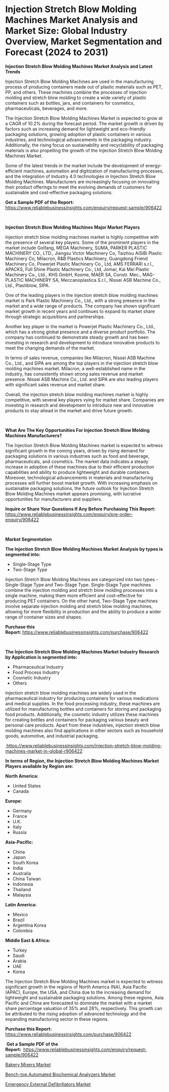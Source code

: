 <p><h1>Injection Stretch Blow Molding Machines Market Analysis and Market Size: Global Industry Overview, Market Segmentation and Forecast (2024 to 2031)</h1></p><p><strong>Injection Stretch Blow Molding Machines Market Analysis and Latest Trends</strong></p>
<p><p>Injection Stretch Blow Molding Machines are used in the manufacturing process of producing containers made out of plastic materials such as PET, PP, and others. These machines combine the processes of injection molding and stretch blow molding to create a wide variety of plastic containers such as bottles, jars, and containers for cosmetics, pharmaceuticals, beverages, and more.</p><p>The Injection Stretch Blow Molding Machines Market is expected to grow at a CAGR of 10.2% during the forecast period. The market growth is driven by factors such as increasing demand for lightweight and eco-friendly packaging solutions, growing adoption of plastic containers in various industries, and technological advancements in the packaging industry. Additionally, the rising focus on sustainability and recyclability of packaging materials is also propelling the growth of the Injection Stretch Blow Molding Machines Market.</p><p>Some of the latest trends in the market include the development of energy-efficient machines, automation and digitization of manufacturing processes, and the integration of Industry 4.0 technologies in Injection Stretch Blow Molding Machines. Manufacturers are increasingly focusing on innovating their product offerings to meet the evolving demands of customers for sustainable and cost-effective packaging solutions.</p></p>
<p><strong>Get a Sample PDF of the Report:&nbsp;</strong> <a href="https://www.reliablebusinessinsights.com/enquiry/request-sample/906422">https://www.reliablebusinessinsights.com/enquiry/request-sample/906422</a></p>
<p>&nbsp;</p>
<p><strong>Injection Stretch Blow Molding Machines Major Market Players</strong></p>
<p><p>Injection stretch blow molding machines market is highly competitive with the presence of several key players. Some of the prominent players in the market include Golfang, MEGA Machinery, SUMA, PARKER PLASTIC MACHINERY CO., LTD., Jiangsu Victor Machinery Co, Taizhou AiSiBi Plastic Machinery Co, Milacron, R&B Plastics Machinery, Guangdong Friend Machinery Co, Powerjet Plastic Machinery Co., Ltd, AMS FERRARI s.r.l., APACKS, Full Shine Plastic Machinery Co., Ltd, Jomar, Kai Mei Plastic Machinery Co., Ltd., KHS GmbH, Kosme, MAER SA, Constr. Mec., MAG-PLASTIC MACHINERY SA, Meccanoplastica S.r.l., Nissei ASB Machine Co., Ltd., Plastiblow, SIPA.</p><p>One of the leading players in the injection stretch blow molding machines market is Park Plastic Machinery Co., Ltd., with a strong presence in the market and a wide range of products. The company has shown significant market growth in recent years and continues to expand its market share through strategic acquisitions and partnerships.</p><p>Another key player in the market is Powerjet Plastic Machinery Co., Ltd., which has a strong global presence and a diverse product portfolio. The company has continued to demonstrate steady growth and has been investing in research and development to introduce innovative products to meet the changing demands of the market.</p><p>In terms of sales revenue, companies like Milacron, Nissei ASB Machine Co., Ltd., and SIPA are among the top players in the injection stretch blow molding machines market. Milacron, a well-established name in the industry, has consistently shown strong sales revenue and market presence. Nissei ASB Machine Co., Ltd. and SIPA are also leading players with significant sales revenue and market share.</p><p>Overall, the injection stretch blow molding machines market is highly competitive, with several key players vying for market share. Companies are investing in research and development to introduce new and innovative products to stay ahead in the market and drive future growth.</p></p>
<p>&nbsp;</p>
<p><strong>What Are The Key Opportunities For Injection Stretch Blow Molding Machines Manufacturers?</strong></p>
<p><p>The Injection Stretch Blow Molding Machines market is expected to witness significant growth in the coming years, driven by rising demand for packaging solutions in various industries such as food and beverage, pharmaceuticals, and cosmetics. The market data indicates a steady increase in adoption of these machines due to their efficient production capabilities and ability to produce lightweight and durable containers. Moreover, technological advancements in materials and manufacturing processes will further boost market growth. With increasing emphasis on sustainable packaging solutions, the future outlook for Injection Stretch Blow Molding Machines market appears promising, with lucrative opportunities for manufacturers and suppliers.</p></p>
<p><strong>Inquire or Share Your Questions If Any Before Purchasing This Report:</strong> <a href="https://www.reliablebusinessinsights.com/enquiry/pre-order-enquiry/906422">https://www.reliablebusinessinsights.com/enquiry/pre-order-enquiry/906422</a></p>
<p>&nbsp;</p>
<p><strong>Market Segmentation</strong></p>
<p><strong>The Injection Stretch Blow Molding Machines Market Analysis by types is segmented into:</strong></p>
<p><ul><li>Single-Stage Type</li><li>Two-Stage Type</li></ul></p>
<p><p>Injection Stretch Blow Molding Machines are categorized into two types - Single-Stage Type and Two-Stage Type. Single-Stage Type machines combine the injection molding and stretch blow molding processes into a single machine, making them more efficient and cost-effective for producing PET containers. On the other hand, Two-Stage Type machines involve separate injection molding and stretch blow molding machines, allowing for more flexibility in production and the ability to produce a wider range of container sizes and shapes.</p></p>
<p><strong>Purchase this Report:&nbsp;</strong><a href="https://www.reliablebusinessinsights.com/purchase/906422">https://www.reliablebusinessinsights.com/purchase/906422</a></p>
<p>&nbsp;</p>
<p><strong>The Injection Stretch Blow Molding Machines Market Industry Research by Application is segmented into:</strong></p>
<p><ul><li>Pharmaceutical Industry</li><li>Food Process Industry</li><li>Cosmetic Industry</li><li>Others</li></ul></p>
<p><p>Injection stretch blow molding machines are widely used in the pharmaceutical industry for producing containers for various medications and medical supplies. In the food processing industry, these machines are utilized for manufacturing bottles and containers for storing and packaging food products. Additionally, the cosmetic industry utilizes these machines for creating bottles and containers for packaging various beauty and personal care products. Apart from these industries, injection stretch blow molding machines also find applications in other sectors such as household goods, automotive, and industrial packaging.</p></p>
<p><a href="https://www.reliablebusinessinsights.com/injection-stretch-blow-molding-machines-market-in-global-r906422">&nbsp;https://www.reliablebusinessinsights.com/injection-stretch-blow-molding-machines-market-in-global-r906422</a></p>
<p><strong>In terms of Region, the Injection Stretch Blow Molding Machines Market Players available by Region are:</strong></p>
<p>
    <p> <strong> North America: </strong>
        <ul>
            <li>United States</li>
            <li>Canada</li>
        </ul>
        </p> 
    <p> <strong> Europe: </strong>
        <ul>
            <li>Germany</li>
            <li>France</li>
            <li>U.K.</li>
            <li>Italy</li>
            <li>Russia</li>
        </ul>
        </p> 
    <p> <strong> Asia-Pacific: </strong>
        <ul>
            <li>China</li>
            <li>Japan</li>
            <li>South Korea</li>
            <li>India</li>
            <li>Australia</li>
            <li>China Taiwan</li>
            <li>Indonesia</li>
            <li>Thailand</li>
            <li>Malaysia</li>
        </ul>
        </p> 
    <p> <strong> Latin America: </strong>
        <ul>
            <li>Mexico</li>
            <li>Brazil</li>
            <li>Argentina Korea</li>
            <li>Colombia</li>
        </ul>
        </p> 
    <p> <strong> Middle East & Africa: </strong>
        <ul>
            <li>Turkey</li>
            <li>Saudi</li>
            <li>Arabia</li>
            <li>UAE</li>
            <li>Korea</li>
        </ul>
    </p>
    </p>
<p><p>The Injection Stretch Blow Molding Machines market is expected to witness significant growth in the regions of North America (NA), Asia Pacific (APAC), Europe, the USA, and China due to the increasing demand for lightweight and sustainable packaging solutions. Among these regions, Asia Pacific and China are forecasted to dominate the market with a market share percentage valuation of 35% and 28%, respectively. This growth can be attributed to the rising adoption of advanced technology and the expanding manufacturing sector in these regions.</p></p>
<p><strong>Purchase this Report: </strong><a href="https://www.reliablebusinessinsights.com/purchase/906422">https://www.reliablebusinessinsights.com/purchase/906422</a></p>
<p>&nbsp;<strong>Get a Sample PDF of the Report:&nbsp;&nbsp;</strong><a href="https://www.reliablebusinessinsights.com/enquiry/request-sample/906422">https://www.reliablebusinessinsights.com/enquiry/request-sample/906422</a></p>
<p><strong></strong></p>
<p><p><a href="https://medium.com/@sharquayrhodes1927/global-bakery-mixers-market-size-is-expected-to-experience-a-cagr-of-5-4-31fcf6ac509f">Bakery Mixers Market</a></p><p><a href="https://github.com/wrwgzwbr35/Market-Research-Report-List-1/blob/main/bench-top-automated-biochemical-analyzers-market.md">Bench-top Automated Biochemical Analyzers Market</a></p><p><a href="https://github.com/mdhefjumiah/Market-Research-Report-List-1/blob/main/emergency-external-defibrillators-market.md">Emergency External Defibrillators Market</a></p></p>
